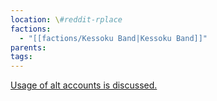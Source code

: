 ```yaml
---
location: \#reddit-rplace
factions:
  - "[[factions/Kessoku Band|Kessoku Band]]"
parents: 
tags: 
---
```

[Usage of alt accounts is discussed.](discord://discord.com/channels/1093664259273130084/1131230952119615600/1131435722012905573)
